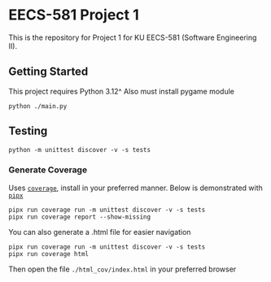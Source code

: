 # EECS-581 Project 1

This is the repository for Project 1 for KU EECS-581 (Software Engineering II).

## Getting Started

This project requires Python 3.12^
Also must install pygame module

```
python ./main.py
```

## Testing

```
python -m unittest discover -v -s tests
```

### Generate Coverage

Uses [`coverage`](https://pypi.org/project/coverage/), install in your preferred manner. Below is demonstrated with [`pipx`](https://pypi.org/project/pipx/)

```
pipx run coverage run -m unittest discover -v -s tests
pipx run coverage report --show-missing
```

You can also generate a .html file for easier navigation
```
pipx run coverage run -m unittest discover -v -s tests
pipx run coverage html
```

Then open the file `./html_cov/index.html` in your preferred browser